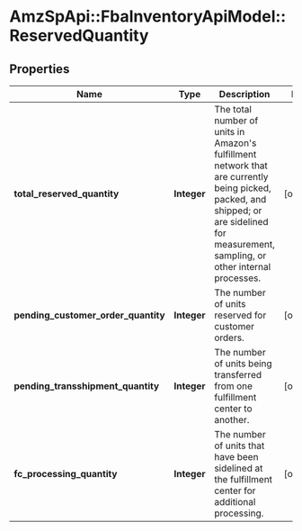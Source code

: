 # AmzSpApi::FbaInventoryApiModel::ReservedQuantity

## Properties
Name | Type | Description | Notes
------------ | ------------- | ------------- | -------------
**total_reserved_quantity** | **Integer** | The total number of units in Amazon&#39;s fulfillment network that are currently being picked, packed, and shipped; or are sidelined for measurement, sampling, or other internal processes. | [optional] 
**pending_customer_order_quantity** | **Integer** | The number of units reserved for customer orders. | [optional] 
**pending_transshipment_quantity** | **Integer** | The number of units being transferred from one fulfillment center to another. | [optional] 
**fc_processing_quantity** | **Integer** | The number of units that have been sidelined at the fulfillment center for additional processing. | [optional] 


